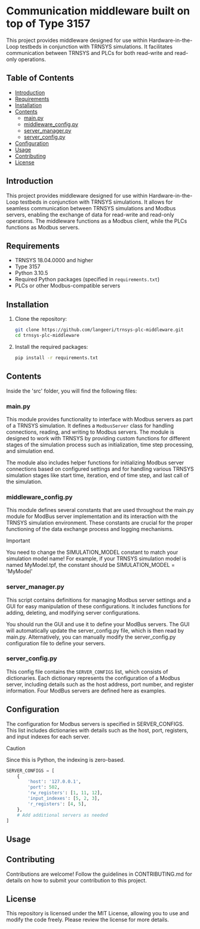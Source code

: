 # Communication middleware built on top of Type 3157

This project provides middleware designed for use within Hardware-in-the-Loop testbeds in conjunction with TRNSYS simulations. It facilitates communication between TRNSYS and PLCs for both read-write and read-only operations. 

## Table of Contents

- [Introduction](#introduction)
- [Requirements](#requirements)
- [Installation](#installation)
- [Contents](#contents)
  - [main.py](#mainpy)
  - [middleware_config.py](#middleware_configpy)
  - [server_manager.py](#server_managerpy)
  - [server_config.py](#server_configpy)
- [Configuration](#configuration)
- [Usage](#usage)
- [Contributing](#contributing)
- [License](#license)

## Introduction

This project provides middleware designed for use within Hardware-in-the-Loop testbeds in conjunction with TRNSYS simulations. It allows for seamless communication between TRNSYS simulations and Modbus servers, enabling the exchange of data for read-write and read-only operations. The middleware functions as a Modbus client, while the PLCs functions as Modbus servers.


## Requirements

- TRNSYS 18.04.0000 and higher
- Type 3157
- Python 3.10.5
- Required Python packages (specified in `requirements.txt`)
- PLCs or other Modbus-compatible servers

## Installation

1. Clone the repository:

    ```bash
    git clone https://github.com/langeeri/trnsys-plc-middleware.git
    cd trnsys-plc-middleware
    ```

2. Install the required packages:

    ```bash
    pip install -r requirements.txt
    ```

## Contents
Inside the 'src' folder, you will find the following files:

### main.py
This module provides functionality to interface with Modbus servers as part of a TRNSYS simulation. 
It defines a `ModbusServer` class for handling connections, reading, and writing to Modbus servers. 
The module is designed to work with TRNSYS by providing custom functions for different stages of 
the simulation process such as initialization, time step processing, and simulation end.

The module also includes helper functions for initializing Modbus server connections based on 
configured settings and for handling various TRNSYS simulation stages like start time, iteration, 
end of time step, and last call of the simulation.

### middleware_config.py
This module defines several constants that are used throughout the main.py module for ModBus server 
implementation and its interaction with the TRNSYS simulation environment. These constants are crucial for 
the proper functioning of the data exchange process and logging mechanisms.

> [!IMPORTANT]
> You need to change the SIMULATION_MODEL constant to match your simulation model name! For example, if
> your TRNSYS simulation model is named MyModel.tpf, the constant should be SIMULATION_MODEL = 'MyModel'

### server_manager.py
This script contains definitions for managing Modbus server settings
and a GUI for easy manipulation of these configurations. It includes
functions for adding, deleting, and modifying server configurations.

You should run the GUI and use it to define your ModBus servers. 
The GUI will automatically update the server_config.py file, 
which is then read by main.py. Alternatively, you can manually 
modify the server_config.py configuration file to define your servers.

### server_config.py
This config file contains the `SERVER_CONFIGS` list, which consists of dictionaries. 
Each dictionary represents the configuration of a Modbus server, including details 
such as the host address, port number, and register information. 
Four ModBus servers are defined here as examples.


## Configuration
The configuration for Modbus servers is specified in SERVER_CONFIGS. This list includes dictionaries with details such as the host, port, registers, and input indexes for each server.

> [!CAUTION]
> Since this is Python, the indexing is zero-based.

```python
SERVER_CONFIGS = [
    {
        'host': '127.0.0.1',
        'port': 502,
        'rw_registers': [1, 11, 12],
        'input_indexes': [5, 2, 3],
        'r_registers': [4, 5],
    },
    # Add additional servers as needed
]
```

## Usage


## Contributing
Contributions are welcome! Follow the guidelines in CONTRIBUTING.md for details on how to submit your contribution to this project.

## License
This repository is licensed under the MIT License, allowing you to use and modify the code freely. Please review the license for more details.

